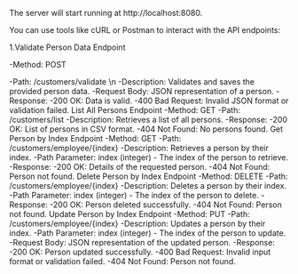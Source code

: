 The server will start running at http://localhost:8080.

You can use tools like cURL or Postman to interact with the API endpoints:


1.Validate Person Data Endpoint

 -Method: POST
 
 -Path: /customers/validate \n
 -Description: Validates and saves the provided person data.
 -Request Body: JSON representation of a person.
 -Response:
  -200 OK: Data is valid.
  -400 Bad Request: Invalid JSON format or validation failed.
List All Persons Endpoint
 -Method: GET
 -Path: /customers/list
 -Description: Retrieves a list of all persons.
 -Response:
  -200 OK: List of persons in CSV format.
  -404 Not Found: No persons found.
Get Person by Index Endpoint
 -Method: GET
 -Path: /customers/employee/{index}
 -Description: Retrieves a person by their index.
 -Path Parameter: index (integer) - The index of the person to retrieve.
 -Response:
  -200 OK: Details of the requested person.
  -404 Not Found: Person not found.
Delete Person by Index Endpoint
 -Method: DELETE
 -Path: /customers/employee/{index}
 -Description: Deletes a person by their index.
 -Path Parameter: index (integer) - The index of the person to delete.
 -Response:
  -200 OK: Person deleted successfully.
  -404 Not Found: Person not found.
Update Person by Index Endpoint
 -Method: PUT
 -Path: /customers/employee/{index}
 -Description: Updates a person by their index.
 -Path Parameter: index (integer) - The index of the person to update.
 -Request Body: JSON representation of the updated person.
 -Response:
  -200 OK: Person updated successfully.
  -400 Bad Request: Invalid input format or validation failed.
  -404 Not Found: Person not found.
